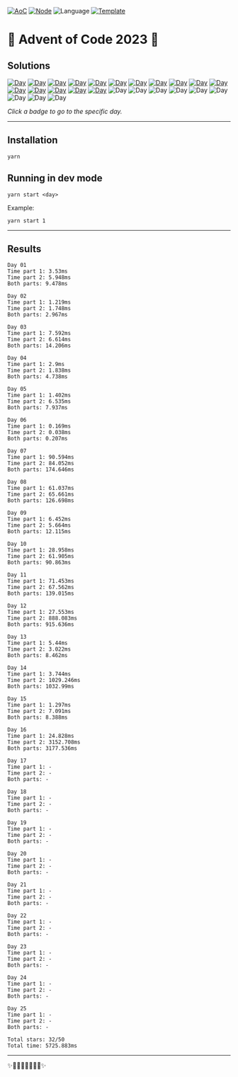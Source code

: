 <!-- Entries between SOLUTIONS and RESULTS tags are auto-generated -->

[![AoC](https://badgen.net/badge/AoC/2023/blue)](https://adventofcode.com/2023)
[![Node](https://badgen.net/badge/Node/v16.13.0+/blue)](https://nodejs.org/en/download/)
![Language](https://badgen.net/badge/Language/TypeScript/blue)
[![Template](https://badgen.net/badge/Template/aocrunner/blue)](https://github.com/caderek/aocrunner)

# 🎄 Advent of Code 2023 🎄

## Solutions

<!--SOLUTIONS-->

[![Day](https://badgen.net/badge/01/%E2%98%85%E2%98%85/green)](src/day01)
[![Day](https://badgen.net/badge/02/%E2%98%85%E2%98%85/green)](src/day02)
[![Day](https://badgen.net/badge/03/%E2%98%85%E2%98%85/green)](src/day03)
[![Day](https://badgen.net/badge/04/%E2%98%85%E2%98%85/green)](src/day04)
[![Day](https://badgen.net/badge/05/%E2%98%85%E2%98%85/green)](src/day05)
[![Day](https://badgen.net/badge/06/%E2%98%85%E2%98%85/green)](src/day06)
[![Day](https://badgen.net/badge/07/%E2%98%85%E2%98%85/green)](src/day07)
[![Day](https://badgen.net/badge/08/%E2%98%85%E2%98%85/green)](src/day08)
[![Day](https://badgen.net/badge/09/%E2%98%85%E2%98%85/green)](src/day09)
[![Day](https://badgen.net/badge/10/%E2%98%85%E2%98%85/green)](src/day10)
[![Day](https://badgen.net/badge/11/%E2%98%85%E2%98%85/green)](src/day11)
[![Day](https://badgen.net/badge/12/%E2%98%85%E2%98%85/green)](src/day12)
[![Day](https://badgen.net/badge/13/%E2%98%85%E2%98%85/green)](src/day13)
[![Day](https://badgen.net/badge/14/%E2%98%85%E2%98%85/green)](src/day14)
[![Day](https://badgen.net/badge/15/%E2%98%85%E2%98%85/green)](src/day15)
[![Day](https://badgen.net/badge/16/%E2%98%85%E2%98%85/green)](src/day16)
![Day](https://badgen.net/badge/17/%E2%98%86%E2%98%86/gray)
![Day](https://badgen.net/badge/18/%E2%98%86%E2%98%86/gray)
![Day](https://badgen.net/badge/19/%E2%98%86%E2%98%86/gray)
![Day](https://badgen.net/badge/20/%E2%98%86%E2%98%86/gray)
![Day](https://badgen.net/badge/21/%E2%98%86%E2%98%86/gray)
![Day](https://badgen.net/badge/22/%E2%98%86%E2%98%86/gray)
![Day](https://badgen.net/badge/23/%E2%98%86%E2%98%86/gray)
![Day](https://badgen.net/badge/24/%E2%98%86%E2%98%86/gray)
![Day](https://badgen.net/badge/25/%E2%98%86%E2%98%86/gray)

<!--/SOLUTIONS-->

_Click a badge to go to the specific day._

---

## Installation

```
yarn
```

## Running in dev mode

```
yarn start <day>
```

Example:

```
yarn start 1
```

---

## Results

<!--RESULTS-->

```
Day 01
Time part 1: 3.53ms
Time part 2: 5.948ms
Both parts: 9.478ms
```

```
Day 02
Time part 1: 1.219ms
Time part 2: 1.748ms
Both parts: 2.967ms
```

```
Day 03
Time part 1: 7.592ms
Time part 2: 6.614ms
Both parts: 14.206ms
```

```
Day 04
Time part 1: 2.9ms
Time part 2: 1.838ms
Both parts: 4.738ms
```

```
Day 05
Time part 1: 1.402ms
Time part 2: 6.535ms
Both parts: 7.937ms
```

```
Day 06
Time part 1: 0.169ms
Time part 2: 0.038ms
Both parts: 0.207ms
```

```
Day 07
Time part 1: 90.594ms
Time part 2: 84.052ms
Both parts: 174.646ms
```

```
Day 08
Time part 1: 61.037ms
Time part 2: 65.661ms
Both parts: 126.698ms
```

```
Day 09
Time part 1: 6.452ms
Time part 2: 5.664ms
Both parts: 12.115ms
```

```
Day 10
Time part 1: 28.958ms
Time part 2: 61.905ms
Both parts: 90.863ms
```

```
Day 11
Time part 1: 71.453ms
Time part 2: 67.562ms
Both parts: 139.015ms
```

```
Day 12
Time part 1: 27.553ms
Time part 2: 888.083ms
Both parts: 915.636ms
```

```
Day 13
Time part 1: 5.44ms
Time part 2: 3.022ms
Both parts: 8.462ms
```

```
Day 14
Time part 1: 3.744ms
Time part 2: 1029.246ms
Both parts: 1032.99ms
```

```
Day 15
Time part 1: 1.297ms
Time part 2: 7.091ms
Both parts: 8.388ms
```

```
Day 16
Time part 1: 24.828ms
Time part 2: 3152.708ms
Both parts: 3177.536ms
```

```
Day 17
Time part 1: -
Time part 2: -
Both parts: -
```

```
Day 18
Time part 1: -
Time part 2: -
Both parts: -
```

```
Day 19
Time part 1: -
Time part 2: -
Both parts: -
```

```
Day 20
Time part 1: -
Time part 2: -
Both parts: -
```

```
Day 21
Time part 1: -
Time part 2: -
Both parts: -
```

```
Day 22
Time part 1: -
Time part 2: -
Both parts: -
```

```
Day 23
Time part 1: -
Time part 2: -
Both parts: -
```

```
Day 24
Time part 1: -
Time part 2: -
Both parts: -
```

```
Day 25
Time part 1: -
Time part 2: -
Both parts: -
```

```
Total stars: 32/50
Total time: 5725.883ms
```

<!--/RESULTS-->

---

✨🎄🎁🎄🎅🎄🎁🎄✨